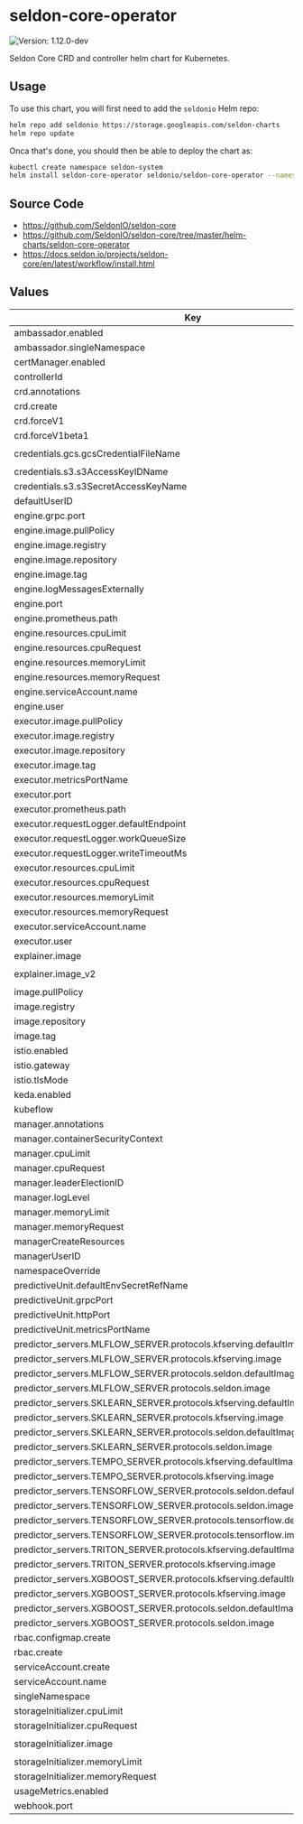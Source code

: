 # seldon-core-operator

![Version: 1.12.0-dev](https://img.shields.io/static/v1?label=Version&message=1.12.0--dev&color=informational&style=flat-square)

Seldon Core CRD and controller helm chart for Kubernetes.

## Usage

To use this chart, you will first need to add the `seldonio` Helm repo:

```bash
helm repo add seldonio https://storage.googleapis.com/seldon-charts
helm repo update
```

Onca that's done, you should then be able to deploy the chart as:

```bash
kubectl create namespace seldon-system
helm install seldon-core-operator seldonio/seldon-core-operator --namespace seldon-system
```

## Source Code

* <https://github.com/SeldonIO/seldon-core>
* <https://github.com/SeldonIO/seldon-core/tree/master/helm-charts/seldon-core-operator>
* <https://docs.seldon.io/projects/seldon-core/en/latest/workflow/install.html>

## Values

| Key | Type | Default | Description |
|-----|------|---------|-------------|
| ambassador.enabled | bool | `true` |  |
| ambassador.singleNamespace | bool | `false` |  |
| certManager.enabled | bool | `false` |  |
| controllerId | string | `""` |  |
| crd.annotations | object | `{}` |  |
| crd.create | bool | `true` |  |
| crd.forceV1 | bool | `false` |  |
| crd.forceV1beta1 | bool | `false` |  |
| credentials.gcs.gcsCredentialFileName | string | `"gcloud-application-credentials.json"` |  |
| credentials.s3.s3AccessKeyIDName | string | `"awsAccessKeyID"` |  |
| credentials.s3.s3SecretAccessKeyName | string | `"awsSecretAccessKey"` |  |
| defaultUserID | string | `"8888"` |  |
| engine.grpc.port | int | `5001` |  |
| engine.image.pullPolicy | string | `"IfNotPresent"` |  |
| engine.image.registry | string | `"docker.io"` |  |
| engine.image.repository | string | `"seldonio/engine"` |  |
| engine.image.tag | string | `"1.12.0-dev"` |  |
| engine.logMessagesExternally | bool | `false` |  |
| engine.port | int | `8000` |  |
| engine.prometheus.path | string | `"/prometheus"` |  |
| engine.resources.cpuLimit | string | `"500m"` |  |
| engine.resources.cpuRequest | string | `"500m"` |  |
| engine.resources.memoryLimit | string | `"512Mi"` |  |
| engine.resources.memoryRequest | string | `"512Mi"` |  |
| engine.serviceAccount.name | string | `"default"` |  |
| engine.user | int | `8888` |  |
| executor.image.pullPolicy | string | `"IfNotPresent"` |  |
| executor.image.registry | string | `"docker.io"` |  |
| executor.image.repository | string | `"seldonio/seldon-core-executor"` |  |
| executor.image.tag | string | `"1.12.0-dev"` |  |
| executor.metricsPortName | string | `"metrics"` |  |
| executor.port | int | `8000` |  |
| executor.prometheus.path | string | `"/prometheus"` |  |
| executor.requestLogger.defaultEndpoint | string | `"http://default-broker"` |  |
| executor.requestLogger.workQueueSize | int | `10000` |  |
| executor.requestLogger.writeTimeoutMs | int | `2000` |  |
| executor.resources.cpuLimit | string | `"500m"` |  |
| executor.resources.cpuRequest | string | `"500m"` |  |
| executor.resources.memoryLimit | string | `"512Mi"` |  |
| executor.resources.memoryRequest | string | `"512Mi"` |  |
| executor.serviceAccount.name | string | `"default"` |  |
| executor.user | int | `8888` |  |
| explainer.image | string | `"seldonio/alibiexplainer:1.12.0-dev"` |  |
| explainer.image_v2 | string | `"seldonio/mlserver:0.6.0.dev5-alibi-explain"` |  |
| image.pullPolicy | string | `"IfNotPresent"` |  |
| image.registry | string | `"docker.io"` |  |
| image.repository | string | `"seldonio/seldon-core-operator"` |  |
| image.tag | string | `"1.12.0-dev"` |  |
| istio.enabled | bool | `false` |  |
| istio.gateway | string | `"istio-system/seldon-gateway"` |  |
| istio.tlsMode | string | `""` |  |
| keda.enabled | bool | `false` |  |
| kubeflow | bool | `false` |  |
| manager.annotations | object | `{}` |  |
| manager.containerSecurityContext | object | `{}` |  |
| manager.cpuLimit | string | `"500m"` |  |
| manager.cpuRequest | string | `"100m"` |  |
| manager.leaderElectionID | string | `"a33bd623.machinelearning.seldon.io"` |  |
| manager.logLevel | string | `"INFO"` |  |
| manager.memoryLimit | string | `"300Mi"` |  |
| manager.memoryRequest | string | `"200Mi"` |  |
| managerCreateResources | bool | `false` |  |
| managerUserID | int | `8888` |  |
| namespaceOverride | string | `""` |  |
| predictiveUnit.defaultEnvSecretRefName | string | `""` |  |
| predictiveUnit.grpcPort | int | `9500` |  |
| predictiveUnit.httpPort | int | `9000` |  |
| predictiveUnit.metricsPortName | string | `"metrics"` |  |
| predictor_servers.MLFLOW_SERVER.protocols.kfserving.defaultImageVersion | string | `"0.6.0.dev5-mlflow"` |  |
| predictor_servers.MLFLOW_SERVER.protocols.kfserving.image | string | `"seldonio/mlserver"` |  |
| predictor_servers.MLFLOW_SERVER.protocols.seldon.defaultImageVersion | string | `"1.12.0-dev"` |  |
| predictor_servers.MLFLOW_SERVER.protocols.seldon.image | string | `"seldonio/mlflowserver"` |  |
| predictor_servers.SKLEARN_SERVER.protocols.kfserving.defaultImageVersion | string | `"0.6.0.dev5-sklearn"` |  |
| predictor_servers.SKLEARN_SERVER.protocols.kfserving.image | string | `"seldonio/mlserver"` |  |
| predictor_servers.SKLEARN_SERVER.protocols.seldon.defaultImageVersion | string | `"1.12.0-dev"` |  |
| predictor_servers.SKLEARN_SERVER.protocols.seldon.image | string | `"seldonio/sklearnserver"` |  |
| predictor_servers.TEMPO_SERVER.protocols.kfserving.defaultImageVersion | string | `"0.6.0.dev5-slim"` |  |
| predictor_servers.TEMPO_SERVER.protocols.kfserving.image | string | `"seldonio/mlserver"` |  |
| predictor_servers.TENSORFLOW_SERVER.protocols.seldon.defaultImageVersion | string | `"1.12.0-dev"` |  |
| predictor_servers.TENSORFLOW_SERVER.protocols.seldon.image | string | `"seldonio/tfserving-proxy"` |  |
| predictor_servers.TENSORFLOW_SERVER.protocols.tensorflow.defaultImageVersion | string | `"2.1.0"` |  |
| predictor_servers.TENSORFLOW_SERVER.protocols.tensorflow.image | string | `"tensorflow/serving"` |  |
| predictor_servers.TRITON_SERVER.protocols.kfserving.defaultImageVersion | string | `"21.08-py3"` |  |
| predictor_servers.TRITON_SERVER.protocols.kfserving.image | string | `"nvcr.io/nvidia/tritonserver"` |  |
| predictor_servers.XGBOOST_SERVER.protocols.kfserving.defaultImageVersion | string | `"0.6.0.dev5-xgboost"` |  |
| predictor_servers.XGBOOST_SERVER.protocols.kfserving.image | string | `"seldonio/mlserver"` |  |
| predictor_servers.XGBOOST_SERVER.protocols.seldon.defaultImageVersion | string | `"1.12.0-dev"` |  |
| predictor_servers.XGBOOST_SERVER.protocols.seldon.image | string | `"seldonio/xgboostserver"` |  |
| rbac.configmap.create | bool | `true` |  |
| rbac.create | bool | `true` |  |
| serviceAccount.create | bool | `true` |  |
| serviceAccount.name | string | `"seldon-manager"` |  |
| singleNamespace | bool | `false` |  |
| storageInitializer.cpuLimit | string | `"1"` |  |
| storageInitializer.cpuRequest | string | `"100m"` |  |
| storageInitializer.image | string | `"seldonio/rclone-storage-initializer:1.12.0-dev"` |  |
| storageInitializer.memoryLimit | string | `"1Gi"` |  |
| storageInitializer.memoryRequest | string | `"100Mi"` |  |
| usageMetrics.enabled | bool | `false` |  |
| webhook.port | int | `4443` |  |
